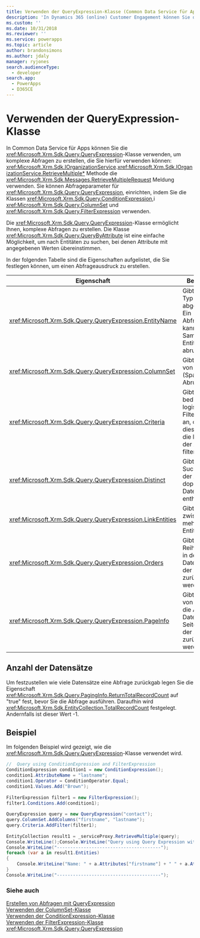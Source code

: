 ```yaml
---
title: Verwenden der QueryExpression-Klasse (Common Data Service für Apps) | Microsoft Docs
description: 'In Dynamics 365 (online) Customer Engagement können Sie die QueryExpression-Klasse verwenden, um komplexe Abfragen für die Verwendung mit der IOrganizationService.QueryBase)-Methode oder der RetrieveMultipleRequest-Nachricht zu erstellen'
ms.custom: ''
ms.date: 10/31/2018
ms.reviewer: ''
ms.service: powerapps
ms.topic: article
author: brandonsimons
ms.author: jdaly
manager: ryjones
search.audienceType:
  - developer
search.app:
  - PowerApps
  - D365CE
---
```

# <a name="use-the-queryexpression-class"></a>Verwenden der QueryExpression-Klasse

In Common Data Service für Apps können Sie die <xref:Microsoft.Xrm.Sdk.Query.QueryExpression>-Klasse verwenden, um komplexe Abfragen zu erstellen, die Sie hierfür verwenden können: <xref:Microsoft.Xrm.Sdk.IOrganizationService>.<xref:Microsoft.Xrm.Sdk.IOrganizationService.RetrieveMultiple*> Methode die <xref:Microsoft.Xrm.Sdk.Messages.RetrieveMultipleRequest> Meldung verwenden. Sie können Abfrageparameter für <xref:Microsoft.Xrm.Sdk.Query.QueryExpression>, einrichten, indem Sie die Klassen <xref:Microsoft.Xrm.Sdk.Query.ConditionExpression>,i <xref:Microsoft.Xrm.Sdk.Query.ColumnSet> und <xref:Microsoft.Xrm.Sdk.Query.FilterExpression> verwenden.  
  
 Die <xref:Microsoft.Xrm.Sdk.Query.QueryExpression>-Klasse ermöglicht Ihnen, komplexe Abfragen zu erstellen. Die Klasse <xref:Microsoft.Xrm.Sdk.Query.QueryByAttribute> ist eine einfache Möglichkeit, um nach Entitäten zu suchen, bei denen Attribute mit angegebenen Werten übereinstimmen.  
  
 In der folgenden Tabelle sind die Eigenschaften aufgelistet, die Sie festlegen können, um einen Abfrageausdruck zu erstellen.  
  
|Eigenschaft|Beschreibung|  
|--------------|-----------------|  
|<xref:Microsoft.Xrm.Sdk.Query.QueryExpression.EntityName>|Gibt an, welcher Typ von Entität abgerufen wird. Ein Abfrageausdruck kann nur eine Sammlung eines Entitätstyps abrufen.|  
|<xref:Microsoft.Xrm.Sdk.Query.QueryExpression.ColumnSet>|Gibt den Satz von Attributen (Spalten) für den Abruf an.|  
|<xref:Microsoft.Xrm.Sdk.Query.QueryExpression.Criteria>|Gibt komplexe bedingte und logische Filterausdrücke an, oder legt diese fest, die die Ergebnisse der Abfrage filtern.|  
|<xref:Microsoft.Xrm.Sdk.Query.QueryExpression.Distinct>|Gibt an, ob die Suchergebnisse der Abfrage doppelte Datensätze enthalten.|  
|<xref:Microsoft.Xrm.Sdk.Query.QueryExpression.LinkEntities>|Gibt die Links zwischen mehreren Entitätstypen an.|  
|<xref:Microsoft.Xrm.Sdk.Query.QueryExpression.Orders>|Gibt die Reihenfolge an, in der die Datensätze von der Abfrage zurückgegeben werden.|  
|<xref:Microsoft.Xrm.Sdk.Query.QueryExpression.PageInfo>|Gibt die Anzahl von Seiten und die Anzahl der Datensätze pro Seite an, die von der Abfrage zurückgegeben werden.|  
  
<a name="record_count"></a>   
## <a name="record-count"></a>Anzahl der Datensätze  
 Um festzustellen wie viele Datensätze eine Abfrage zurückgab legen Sie die Eigenschaft <xref:Microsoft.Xrm.Sdk.Query.PagingInfo.ReturnTotalRecordCount> auf "true" fest, bevor Sie die Abfrage ausführen. Daraufhin wird <xref:Microsoft.Xrm.Sdk.EntityCollection.TotalRecordCount> festgelegt. Andernfalls ist dieser Wert -1.  
  
## <a name="example"></a>Beispiel  
 Im folgenden Beispiel wird gezeigt, wie die <xref:Microsoft.Xrm.Sdk.Query.QueryExpression>-Klasse verwendet wird.  
  
```csharp  
//  Query using ConditionExpression and FilterExpression  
ConditionExpression condition1 = new ConditionExpression();  
condition1.AttributeName = "lastname";  
condition1.Operator = ConditionOperator.Equal;  
condition1.Values.Add("Brown");              
  
FilterExpression filter1 = new FilterExpression();  
filter1.Conditions.Add(condition1);  
  
QueryExpression query = new QueryExpression("contact");  
query.ColumnSet.AddColumns("firstname", "lastname");  
query.Criteria.AddFilter(filter1);  
  
EntityCollection result1 = _serviceProxy.RetrieveMultiple(query);  
Console.WriteLine();Console.WriteLine("Query using Query Expression with ConditionExpression and FilterExpression");  
Console.WriteLine("---------------------------------------");  
foreach (var a in result1.Entities)  
{  
    Console.WriteLine("Name: " + a.Attributes["firstname"] + " " + a.Attributes["lastname"]);  
}  
Console.WriteLine("---------------------------------------");  
```  
  
### <a name="see-also"></a>Siehe auch  
 [Erstellen von Abfragen mit QueryExpression](build-queries-with-queryexpression.md)   
 [Verwenden der ColumnSet-Klasse](use-the-columnset-class.md)   
 [Verwenden der ConditionExpression-Klasse](use-conditionexpression-class.md)   
 [Verwenden der FilterExpression-Klasse](use-filterexpression-class.md)   
 <xref:Microsoft.Xrm.Sdk.Query.QueryExpression>